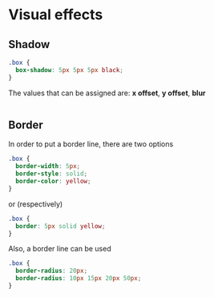 # Visual effects

## Shadow

```css
.box {
  box-shadow: 5px 5px 5px black;
}
```

The values that can be assigned are: **x offset**, **y offset**, **blur**

```css

```

## Border

In order to put a border line, there are two options

```css
.box {
  border-width: 5px;
  border-style: solid;
  border-color: yellow;
}
```

or (respectively)

```css
.box {
  border: 5px solid yellow;
}
```

Also, a border line can be used

```css
.box {
  border-radius: 20px;
  border-radius: 10px 15px 20px 50px;
}
```
